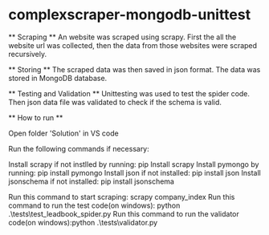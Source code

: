 # complexscraper-mongodb-unittest

** Scraping **
An website was scraped using scrapy. First the all the website url was collected, then the data from those websites were scraped recursively.

** Storing **
The scraped data was then saved in json format. The data was stored in MongoDB database.

** Testing and Validation **
Unittesting was used to test the spider code. Then json data file was validated to check if the schema is valid.

** How to run **

Open folder 'Solution' in VS code

Run the following commands if necessary:

Install scrapy if not instlled by running: pip Install scrapy
Install pymongo by running: pip install pymongo
Install json if not installed: pip install json
Install jsonschema if not installed: pip install jsonschema

Run this command to start scraping: scrapy company_index
Run this command to run the test code(on windows):  python .\tests\test_leadbook_spider.py
Run this command to run the validator code(on windows):python .\tests\validator.py

